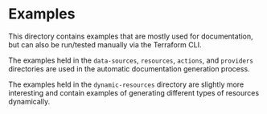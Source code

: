 # Examples

This directory contains examples that are mostly used for documentation, but can
also be run/tested manually via the Terraform CLI.

The examples held in the `data-sources`, `resources`, `actions`, and `providers`
directories are used in the automatic documentation generation process.

The examples held in the `dynamic-resources` directory are slightly more
interesting and contain examples of generating different types of resources
dynamically.
